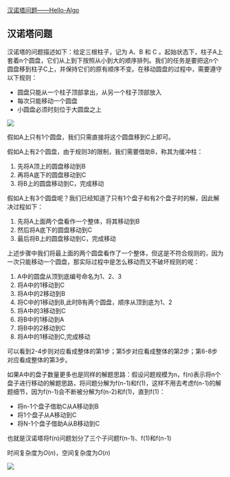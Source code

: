 [汉诺塔问题——Hello-Algo](https://www.hello-algo.com/chapter_divide_and_conquer/hanota_problem/)

## 汉诺塔问题

汉诺塔的问题描述如下：给定三根柱子，记为 A、B 和 C 。起始状态下，柱子A上套着n个圆盘，它们从上到下按照从小到大的顺序排列。我们的任务是要把这n个圆盘移到柱子C上，并保持它们的原有顺序不变。在移动圆盘的过程中，需要遵守以下规则：

- 圆盘只能从一个柱子顶部拿出，从另一个柱子顶部放入
- 每次只能移动一个圆盘
- 小圆盘必须时刻位于大圆盘之上

<img src="https://www.hello-algo.com/chapter_divide_and_conquer/hanota_problem.assets/hanota_example.png">

假如A上只有1个圆盘，我们只需直接将这个圆盘移到C上即可。

假如A上有2个圆盘，由于规则3的限制，我们需要借助B，称其为缓冲柱：

1. 先将A顶上的圆盘移动到B
2. 再将A底下的圆盘移动到C
3. 将B上的圆盘移动到C，完成移动

假如A上有3个圆盘呢？我们已经知道了只有1个盘子和有2个盘子时的解，因此解决过程如下：

1. 先将A上面两个盘看作一个整体，将其移动到B
2. 然后将A底下的圆盘移动到C
3. 最后将B上的圆盘移动到C，完成移动

上述步骤中我们将最上面的两个圆盘看作了一个整体，但这是不符合规则的，因为一次只能移动一个圆盘，那实际过程中是怎么移动而又不破坏规则的呢：

1. A中的圆盘从顶到底编号命名为1、2、3
2. 将A中的1移动到C
3. 将A中的2移动到B
4. 将C中的1移动到B,此时B有两个圆盘，顺序从顶到底为1、2
5. 将A中的3移动到C
6. 将B中的1移动到A
7. 将B中的2移动到C
8. 将A中的1移动到C,完成移动

可以看到2-4步则对应看成整体的第1步；第5步对应看成整体的第2步；第6-8步对应看成整体的第3步。

如果A中的盘子数量更多也是同样的解题思路：假设问题规模为n，f(n)表示将n个盘子进行移动的解题思路，将问题分解为f(n-1)和f(1)，这样不用去考虑f(n-1)的解题细节，因为f(n-1)会不断被分解为f(n-2)和f(1)，直到f(1)：

- 将n-1个盘子借助C从A移动到B
- 将1个盘子从A移动到C
- 将N-1个盘子借助A从B移动到C

也就是汉诺塔将f(n)问题划分了三个子问题f(n-1)、f(1)和f(n-1)

时间复杂度为$O(n)$，空间复杂度为$O(n)$

<img src="https://www.hello-algo.com/chapter_divide_and_conquer/hanota_problem.assets/hanota_recursive_tree.png">